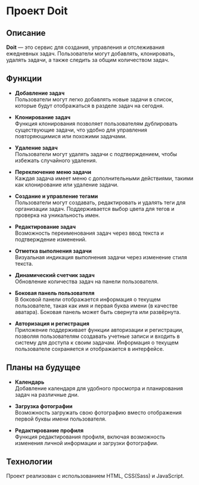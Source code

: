 # Проект Doit

## Описание

**Doit** — это сервис для создания, управления и отслеживания ежедневных задач. Пользователи могут добавлять, клонировать, удалять задачи, а также следить за общим количеством задач.

## Функции

- **Добавление задач**  
  Пользователи могут легко добавлять новые задачи в список, которые будут отображаться в разделе задач на сегодня. 

- **Клонирование задач**  
  Функция клонирования позволяет пользователям дублировать существующие задачи, что удобно для управления повторяющимися или похожими задачами.

- **Удаление задач**  
  Пользователи могут удалять задачи с подтверждением, чтобы избежать случайного удаления.

- **Переключение меню задачи**  
  Каждая задача имеет меню с дополнительными действиями, такими как клонирование или удаление задачи.

- **Создание и управление тегами**  
  Пользователи могут создавать, редактировать и удалять теги для организации задач. Поддерживается выбор цвета для тегов и проверка на уникальность имен.

- **Редактирование задач**  
  Возможность переименования задач через ввод текста и подтверждение изменений.

- **Отметка выполнения задачи**  
  Визуальная индикация выполнения задачи через изменение стиля текста.

- **Динамический счетчик задач**  
  Обновление количества задач на панели пользователя.

- **Боковая панель пользователя**  
  В боковой панели отображается информация о текущем пользователе, такая как имя и первая буква имени (в качестве аватара). Боковая панель может быть свернута или развёрнута.

- **Авторизация и регистрация**  
  Приложение поддерживает функции авторизации и регистрации, позволяя пользователям создавать учетные записи и входить в систему для доступа к своим задачам. Информация о текущем пользователе сохраняется и отображается в интерфейсе.

## Планы на будущее

- **Календарь**  
  Добавление календаря для удобного просмотра и планирования задач на различные дни.

- **Загрузка фотографии**  
  Возможность загружать свою фотографию вместо отображения первой буквы имени пользователя.

- **Редактирование профиля**  
  Функция редактирования профиля, включая возможность изменения личной информации и загрузки фотографии.

## Технологии

Проект реализован с использованием HTML, CSS(Sass) и JavaScript. 
